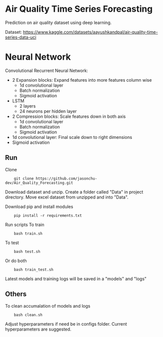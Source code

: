 # Air Quality Time Series Forecasting

Prediction on air quality dataset using deep learning.

Dataset: https://www.kaggle.com/datasets/aayushkandpal/air-quality-time-series-data-uci

# Neural Network

Convolutional Recurrent Neural Network:
* 2 Expansion blocks: Expand features into more features column wise
    * 1d convolutional layer
    * Batch normalization
    * Sigmoid activation
* LSTM
    * 2 layers
    * 24 neurons per hidden layer
* 2 Compression blocks: Scale features down in both axis
    * 1d convolutional layer
    * Batch normalization
    * Sigmoid activation
* 1d convolutional layer: Final scale down to right dimensions
* Sigmoid activation

## Run

Clone
```
    git clone https://github.com/jasonchu-dev/Air_Quality_Forecasting.git
```
Download dataset and unzip. Create a folder called "Data" in project directory. Move excel dataset from unzipped and into "Data".

Download pip and install modules
```
    pip install -r requirements.txt
```
Run scripts
To train
```
    bash train.sh
```
To test
```
    bash test.sh
```
Or do both
```
    bash train_test.sh
```
Latest models and training logs will be saved in a "models" and "logs"

## Others

To clean accumalation of models and logs
```
    bash clean.sh
```
Adjust hyperparameters if need be in configs folder. Current hyperparameters are suggested.